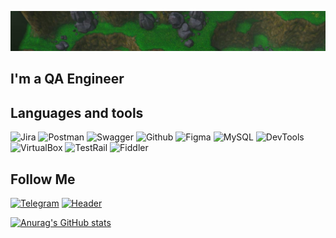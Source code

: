 ![Header](https://github.com/username-paganini/username-paganini/blob/main/assets/2023-06-01_14-32.jpeg)

## I'm a QA Engineer

## Languages and tools
![Jira](https://img.shields.io/badge/-Jira-090909?style=for-the-badge&logo=jira&logoColor=136be1)
![Postman](https://img.shields.io/badge/-Postman-090909?style=for-the-badge&logo=postman&logoColor=f76935)
![Swagger](https://img.shields.io/badge/-Swagger-090909?style=for-the-badge&logo=swagger&logoColor=7ede2d)
![Github](https://img.shields.io/badge/-Github-090909?style=for-the-badge&logo=github&logoColor=8cc4d7)
![Figma](https://img.shields.io/badge/-Figma-090909?style=for-the-badge&logo=figma&logoColor=7d5fa6)
![MySQL](https://img.shields.io/badge/MySQL-090909?style=for-the-badge&logo=mysql&logoColor=00618a)
![DevTools](https://img.shields.io/badge/DevTools-090909?style=for-the-badge&logo=googlechrome&logoColor=2674f2)
![VirtualBox](https://img.shields.io/badge/VirtualBox-090909?style=for-the-badge&logo=virtualbox&logoColor)
![TestRail](https://img.shields.io/badge/TestRail-090909?style=for-the-badge&logo=testrail&logoColor=8cc4d7)
![Fiddler](https://img.shields.io/badge/Fiddler-090909?style=for-the-badge&logo=fiddler&logoColor=8cc4d7)

## Follow Me
[![Telegram](https://img.shields.io/badge/Telegram-090909?style=for-the-badge&logo=telegram&logoColor=31a5db)](https://t.me/exquadra999)
[![Header](https://img.shields.io/badge/Linkedin-090909?style=for-the-badge&logo=linkedin&logoColor=0073b1)](https://www.linkedin.com/in/yevhen-pugachev/)

[![Anurag's GitHub stats](https://github-readme-stats.vercel.app/api?username=username-paganini&show_icons=true&theme=dark)](https://github.com/username-paganini/github-readme-stats)